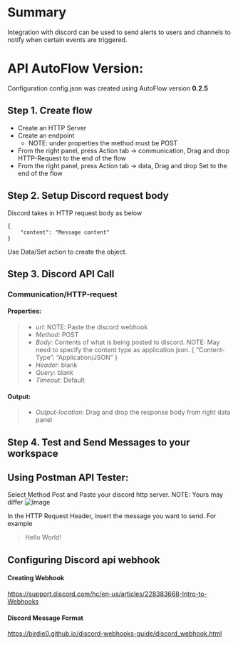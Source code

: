 # Summary
Integration with discord can be used to send alerts to users and channels to notify when certain events are triggered.

# API AutoFlow Version:
Configuration config.json was created using AutoFlow version __0.2.5__

## Step 1. Create flow
* Create an HTTP Server
* Create an endpoint
  * NOTE: under properties the method must be POST
* From the right panel, press Action tab -> communication, Drag and drop HTTP-Request to the end of the flow
* From the right panel, press Action tab -> data, Drag and drop Set to the end of the flow

## Step 2. Setup Discord request body
Discord takes in HTTP request body as below

```
{
    "content": "Message content"
}
```

Use Data/Set action to create the object.

## Step 3. Discord API Call
### Communication/HTTP-request
#### Properties:
> * _url_:      NOTE: Paste the discord webhook
> * _Method_:   POST
> * _Body_:     Contents of what is being posted to discord. NOTE: May need to specify the content type as application json.  { “Content-Type”: “Application/JSON” }
> * _Header_:   blank
> * _Query_:    blank
> * _Timeout_:  Default

#### Output:
> * _Output-location_: Drag and drop the response body from right data panel


## Step 4. Test and Send Messages to your workspace

## Using Postman API Tester:
Select Method Post and Paste your discord http server. NOTE: Yours may differ
![Image](https://github.com/API-AutoFlow/discord-webhook/blob/master/img/1.png)

In the HTTP Request Header, insert the message you want to send. For example

> Hello World!

## Configuring Discord api webhook

#### Creating Webhook
https://support.discord.com/hc/en-us/articles/228383668-Intro-to-Webhooks

#### Discord Message Format
https://birdie0.github.io/discord-webhooks-guide/discord_webhook.html
